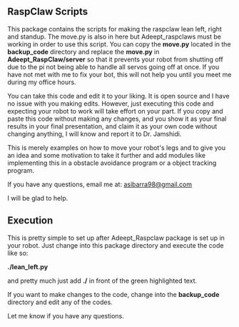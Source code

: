 ## RaspClaw Scripts
This package contains the scripts for making the raspclaw lean left, right and standup. The move.py is also in here but Adeept_raspclaws must be working in order to use this script. You can copy the __move.py__ located in the __backup_code__ directory and replace the __move.py__ in __Adeept_RaspClaw/server__ so that it prevents your robot from shutting off due to the pi not being able to handle all servos going off at once. If you have not met with me to fix your bot, this will not help you until you meet me during my office hours.

You can take this code and edit it to your liking. It is open source and I have no issue with you making edits. However, just executing this code and expecting your robot to work will take effort on your part. If you copy and paste this code without making any changes, and you show it as your final results in your final presentation, and claim it as your own code without changing anything, I will know and report it to Dr. Jamshidi.

This is merely examples on how to move your robot's legs and to give you an idea and some motivation to take it further and add modules like implementing this in a obstacle avoidance program or a object tracking program. 

If you have any questions, email me at: asibarra98@gmail.com

I will be glad to help.

## Execution
This is pretty simple to set up after Adeept_Raspclaw package is set up in your robot. Just change into this package directory and execute the code like so:

__./lean_left.py__

and pretty much just add __./__ in front of the green highlighted text.

If you want to make changes to the code, change into the __backup_code__ directory and edit any of the codes. 

Let me know if you have any questions.
